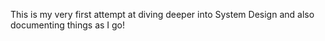 This is my very first attempt at diving deeper into System Design and also documenting things as I go!